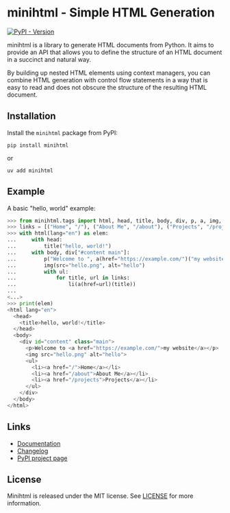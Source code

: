 # minihtml - Simple HTML Generation

[![PyPI - Version](https://img.shields.io/pypi/v/minihtml)](https://pypi.org/project/minihtml/)

minihtml is a library to generate HTML documents from Python. It aims to
provide an API that allows you to define the structure of an HTML document in a
succinct and natural way.

By building up nested HTML elements using context managers, you can combine
HTML generation with control flow statements in a way that is easy to read and
does not obscure the structure of the resulting HTML document.

## Installation

Install the `minihtml` package from PyPI:

    pip install minihtml

or

    uv add minihtml

## Example

A basic "hello, world" example:

~~~python
>>> from minihtml.tags import html, head, title, body, div, p, a, img, ul, li
>>> links = [("Home", "/"), ("About Me", "/about"), ("Projects", "/projects")]
>>> with html(lang="en") as elem:
...     with head:
...         title("hello, world!")
...     with body, div["#content main"]:
...         p("Welcome to ", a(href="https://example.com/")("my website"))
...         img(src="hello.png", alt="hello")
...         with ul:
...             for title, url in links:
...                 li(a(href=url)(title))
...
<...>
>>> print(elem)
<html lang="en">
  <head>
    <title>hello, world!</title>
  </head>
  <body>
    <div id="content" class="main">
      <p>Welcome to <a href="https://example.com/">my website</a></p>
      <img src="hello.png" alt="hello">
      <ul>
        <li><a href="/">Home</a></li>
        <li><a href="/about">About Me</a></li>
        <li><a href="/projects">Projects</a></li>
      </ul>
    </div>
  </body>
</html>

~~~

## Links

- [Documentation](https://minihtml.trendels.name/)
- [Changelog](https://github.com/trendels/minihtml/blob/main/Changelog.md)
- [PyPI project page](https://pypi.org/project/minihtml/)

## License

Minihtml is released under the MIT license. See [LICENSE](LICENSE) for more information.


